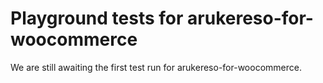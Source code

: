# Playground tests for arukereso-for-woocommerce
We are still awaiting the first test run for arukereso-for-woocommerce.
